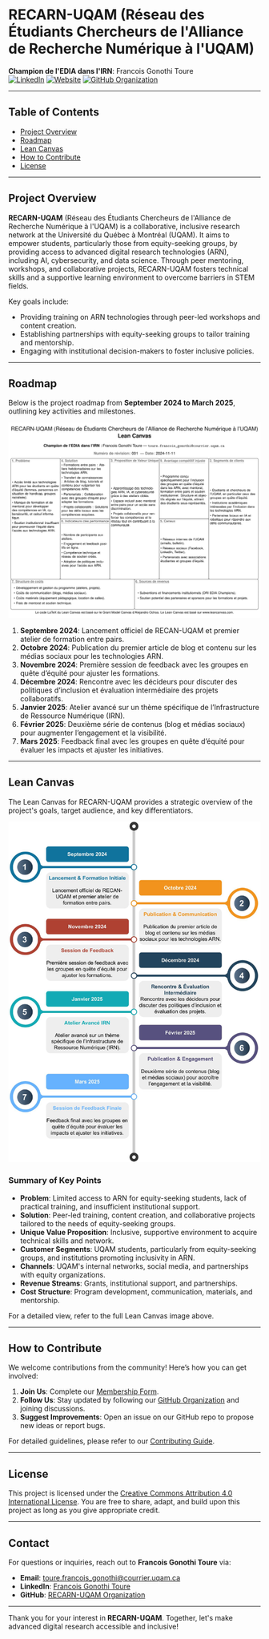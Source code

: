 # RECARN-UQAM (Réseau des Étudiants Chercheurs de l'Alliance de Recherche Numérique à l'UQAM)

**Champion de l'EDIA dans l'IRN**: Francois Gonothi Toure  
[![LinkedIn](https://img.shields.io/badge/LinkedIn-Connect-blue)](https://www.linkedin.com/company/recarn-uqam/)
[![Website](https://img.shields.io/badge/Website-Visit-brightgreen)](https://www.recarn-uqam.org/)
[![GitHub Organization](https://img.shields.io/badge/GitHub-Org-blue)](https://github.com/RECARN-UQAM)

---

## Table of Contents
- [Project Overview](#project-overview)
- [Roadmap](#roadmap)
- [Lean Canvas](#lean-canvas)
- [How to Contribute](#how-to-contribute)
- [License](#license)

---

## Project Overview

**RECARN-UQAM** (Réseau des Étudiants Chercheurs de l'Alliance de Recherche Numérique à l'UQAM) is a collaborative, inclusive research network at the Université du Québec à Montréal (UQAM). It aims to empower students, particularly those from equity-seeking groups, by providing access to advanced digital research technologies (ARN), including AI, cybersecurity, and data science. Through peer mentoring, workshops, and collaborative projects, RECARN-UQAM fosters technical skills and a supportive learning environment to overcome barriers in STEM fields.

Key goals include:
- Providing training on ARN technologies through peer-led workshops and content creation.
- Establishing partnerships with equity-seeking groups to tailor training and mentorship.
- Engaging with institutional decision-makers to foster inclusive policies.

---

## Roadmap

Below is the project roadmap from **September 2024 to March 2025**, outlining key activities and milestones.

![Roadmap](https://github.com/RECARN-UQAM/.github/blob/main/RECARN_UQAM_Lean_Canvas.png)

1. **Septembre 2024**: Lancement officiel de RECAN-UQAM et premier atelier de formation entre pairs.
2. **Octobre 2024**: Publication du premier article de blog et contenu sur les médias sociaux pour les technologies ARN.
3. **Novembre 2024**: Première session de feedback avec les groupes en quête d’équité pour ajuster les formations.
4. **Décembre 2024**: Rencontre avec les décideurs pour discuter des politiques d’inclusion et évaluation intermédiaire des projets collaboratifs.
5. **Janvier 2025**: Atelier avancé sur un thème spécifique de l’Infrastructure de Ressource Numérique (IRN).
6. **Février 2025**: Deuxième série de contenus (blog et médias sociaux) pour augmenter l’engagement et la visibilité.
7. **Mars 2025**: Feedback final avec les groupes en quête d’équité pour évaluer les impacts et ajuster les initiatives.

---

## Lean Canvas

The Lean Canvas for RECARN-UQAM provides a strategic overview of the project's goals, target audience, and key differentiators.

![Lean Canvas](https://github.com/RECARN-UQAM/.github/blob/main/roadmap_recarn_uqam.jpg)

### Summary of Key Points

- **Problem**: Limited access to ARN for equity-seeking students, lack of practical training, and insufficient institutional support.
- **Solution**: Peer-led training, content creation, and collaborative projects tailored to the needs of equity-seeking groups.
- **Unique Value Proposition**: Inclusive, supportive environment to acquire technical skills and network.
- **Customer Segments**: UQAM students, particularly from equity-seeking groups, and institutions promoting inclusivity in ARN.
- **Channels**: UQAM's internal networks, social media, and partnerships with equity organizations.
- **Revenue Streams**: Grants, institutional support, and partnerships.
- **Cost Structure**: Program development, communication, materials, and mentorship.

For a detailed view, refer to the full Lean Canvas image above.

---

## How to Contribute

We welcome contributions from the community! Here’s how you can get involved:

1. **Join Us**: Complete our [Membership Form](https://forms.office.com/r/BhrEg8yGGq).
2. **Follow Us**: Stay updated by following our [GitHub Organization](https://github.com/RECARN-UQAM) and joining discussions.
3. **Suggest Improvements**: Open an issue on our GitHub repo to propose new ideas or report bugs.

For detailed guidelines, please refer to our [Contributing Guide](../contributing-guide.md).

---

## License

This project is licensed under the [Creative Commons Attribution 4.0 International License](https://creativecommons.org/licenses/by/4.0/). You are free to share, adapt, and build upon this project as long as you give appropriate credit.

---

## Contact

For questions or inquiries, reach out to **Francois Gonothi Toure** via:
- **Email**: [toure.francois_gonothi@courrier.uqam.ca](mailto:toure.francois_gonothi@courrier.uqam.ca)
- **LinkedIn**: [Francois Gonothi Toure](https://linkedin.com/in/gtfrans2re)
- **GitHub**: [RECARN-UQAM Organization](https://github.com/RECARN-UQAM)

---

Thank you for your interest in **RECARN-UQAM**. Together, let's make advanced digital research accessible and inclusive!
